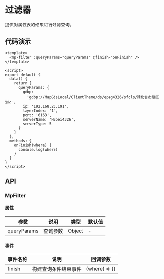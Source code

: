 # 过滤器

提供对属性表的结果进行过滤查询。

## 代码演示

```vue
<template>
  <mp-filter :queryParams="queryParams" @finish="onFinish" />
</template>

<script>
export default {
  data() {
    return {
      queryParams: {
        gdbp:
          'gdbp://MapGisLocal/ClientTheme/ds/epsg4326/sfcls/湖北省市级区划2',
        ip: '192.168.21.191',
        layerIndex: '1',
        port: '6163',
        serverName: 'Hubei4326',
        serverType: 5
      }
    }
  },
  methods: {
    onFinish(where) {
      console.log(where)
    }
  }
}
</script>
```

## API

### MpFilter

#### 属性

| 参数        | 说明     | 类型   | 默认值 |
| ----------- | -------- | ------ | ------ |
| queryParams | 查询参数 | Object | -      |

#### 事件

| 事件名称 | 说明                 | 回调参数      |
| -------- | -------------------- | ------------- |
| finish   | 构建查询条件结束事件 | (where) => {} |
